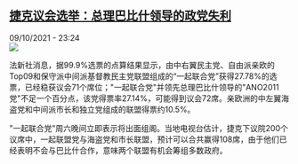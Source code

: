 <!--1633815901000-->
[捷克议会选举：总理巴比什领导的政党失利](https://www.rfi.fr/cn/%E4%B8%AD%E5%9B%BD/20211009-%E6%8D%B7%E5%85%8B%E8%AE%AE%E4%BC%9A%E9%80%89%E4%B8%BE-%E6%80%BB%E7%90%86%E5%B7%B4%E6%AF%94%E4%BB%80%E9%A2%86%E5%AF%BC%E7%9A%84%E6%94%BF%E5%85%9A%E5%A4%B1%E5%88%A9)
------

<div>09/10/2021 - 23:24</div><img src="https://s.rfi.fr/media/display/352630ca-2947-11ec-a0cc-005056a97e36/2021-10-08T140059Z_1347668809_RC2Q5Q9O2R09_RTRMADP_3_CZECH-ELECTION.JPG"><div ><p>法新社消息，据99.9%选票的点算结果显示，由中右翼民主党、自由派亲欧的Top09和保守派中间派基督教民主党联盟组成的“一起联合党”获得27.78%的选票，已经稳获议会71个席位；"一起联合党"并领先总理巴比什领导的"ANO2011党"不足一个百分点，该党得票率27.14%，可能得到议会72席。亲欧洲的中左翼海盗党和中间派市长和独立党组成的联盟得票约10.5%。</p><p>"一起联合党"周六晚间立即表示将出面组阁。当地电视台估计，捷克下议院200个议席中，一起联盟党与海盗党和市长联盟，预计可以合共赢得108席，由于他们已经表明不会与巴比什合作，意味两个联盟有机会筹组多数政府。</p><div data-selfpromo-newsletter></div><div data-selfpromo-app></div></div>
